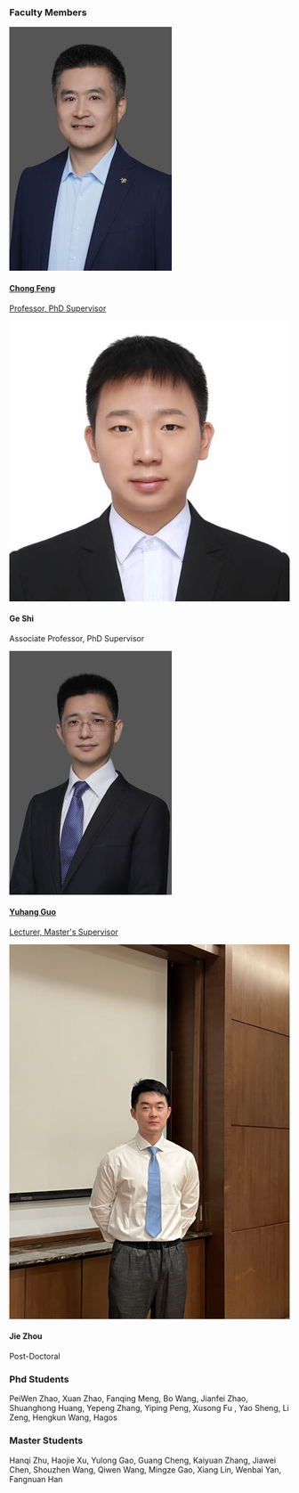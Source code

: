 ### Faculty Members


<!-- Faculty卡片容器：控制多个卡片的布局 -->
<div class="faculty-card-container">
  <!-- 第一位Faculty：Chong Feng -->
    <a href="https://cs.bit.edu.cn/szdw/jsml/bssds/d19aacaa824841fa8ea60a9a665d9625.htm" class="faculty-link"> <!-- 仅给第一个卡片添加链接 -->
  <div class="faculty-card">
    <!-- 头像 -->
    <img 
      src="../static/assets/head/fengchong.jpg" 
      alt="Chong Feng" 
      class="faculty-avatar"
    >
    <!-- 下方简介：参考image格式，包含姓名、时间、身份、研究方向、荣誉 -->
    <div class="faculty-info">
      <h4 class="faculty-name">Chong Feng</h4>
      <p class="faculty-role">Professor, PhD Supervisor</p>
      <!-- <p class="faculty-research">Research Focus: [研究方向，如Large Language Models, Knowledge Graphs]</p>
      <p class="faculty-honor">[相关荣誉，如XX Project PI, ACL Senior Program Committee]</p> -->
    </div>
  </div>
    </a>


  <div class="faculty-card">
    <!-- 头像 -->
    <img 
      src="../static/assets/head/shige.jpg" 
      alt="Chong Feng" 
      class="faculty-avatar"
    >
    <!-- 下方简介：参考image格式，包含姓名、时间、身份、研究方向、荣誉 -->
    <div class="faculty-info">
      <h4 class="faculty-name">Ge Shi</h4>
      <p class="faculty-role">Associate Professor, PhD Supervisor</p>
      <!-- <p class="faculty-research">Research Focus: [研究方向，如Large Language Models, Knowledge Graphs]</p>
      <p class="faculty-honor">[相关荣誉，如XX Project PI, ACL Senior Program Committee]</p> -->
    </div>
  </div>



  <!-- 第一位Faculty：Chong Feng -->
<!-- 第三位Faculty：Yuhang Guo（添加链接） -->
<a href="https://cs.bit.edu.cn/szdw/jsml/sssds/46c68d5f9f064fc6bd6b510a62f7c189.htm" class="faculty-link">
  <div class="faculty-card">
    <!-- 头像 -->
    <img 
      src="../static/assets/head/guoyuhang.jpg" 
      alt="Yuhang Guo"  
      class="faculty-avatar"
    >
    <!-- 下方简介 -->
    <div class="faculty-info">
      <h4 class="faculty-name">Yuhang Guo</h4>
      <p class="faculty-role">Lecturer, Master's Supervisor</p>
      <!-- <p class="faculty-research">Research Focus: [研究方向]</p>
      <p class="faculty-honor">[相关荣誉]</p> -->
    </div>
  </div>
</a>






  <div class="faculty-card">
    <!-- 头像 -->
    <img 
      src="../static/assets/head/zhoujie.jpg" 
      alt="Chong Feng" 
      class="faculty-avatar"
    >
    <!-- 下方简介：参考image格式，包含姓名、时间、身份、研究方向、荣誉 -->
    <div class="faculty-info">
      <h4 class="faculty-name">Jie Zhou</h4>
      <p class="faculty-role">Post-Doctoral</p>
      <!-- <p class="faculty-research">Research Focus: [研究方向，如Large Language Models, Knowledge Graphs]</p>
      <p class="faculty-honor">[相关荣誉，如XX Project PI, ACL Senior Program Committee]</p> -->
    </div>
  </div>

</div>

### Phd Students

PeiWen Zhao, Xuan Zhao, Fanqing Meng, Bo Wang, Jianfei Zhao, Shuanghong Huang, Yepeng Zhang, Yiping Peng, Xusong Fu
, Yao Sheng, Li Zeng, Hengkun Wang, Hagos


### Master Students
Hanqi Zhu, Haojie Xu, Yulong Gao, Guang Cheng, Kaiyuan Zhang, Jiawei Chen, Shouzhen Wang, Qiwen Wang, Mingze Gao, Xiang Lin, Wenbai Yan, Fangnuan Han



